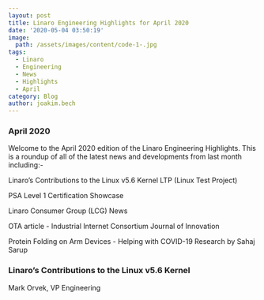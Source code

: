 ```yaml
---
layout: post
title: Linaro Engineering Highlights for April 2020
date: '2020-05-04 03:50:19'
image:
  path: /assets/images/content/code-1-.jpg
tags:
  - Linaro
  - Engineering
  - News
  - Highlights
  - April
category: Blog
author: joakim.bech
---
```

### **April 2020**

Welcome to the April 2020 edition of the Linaro Engineering Highlights. This is a roundup of all of the latest news and developments from last month including:- 

Linaro’s Contributions to the Linux v5.6 Kernel LTP (Linux Test Project) 

PSA Level 1 Certification Showcase

Linaro Consumer Group (LCG) News

OTA article - Industrial Internet Consortium Journal of Innovation

Protein Folding on Arm Devices - Helping with COVID-19 Research by Sahaj Sarup



### Linaro’s Contributions to the Linux v5.6 Kernel

Mark Orvek, VP Engineering





[](<>)[](<>)